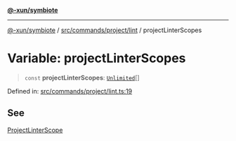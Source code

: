 [**@-xun/symbiote**](../../../../../README.md)

***

[@-xun/symbiote](../../../../../README.md) / [src/commands/project/lint](../README.md) / projectLinterScopes

# Variable: projectLinterScopes

> `const` **projectLinterScopes**: [`Unlimited`](../../../../configure/enumerations/UnlimitedGlobalScope.md#unlimited)[]

Defined in: [src/commands/project/lint.ts:19](https://github.com/Xunnamius/symbiote/blob/d3ba681e901541a46f90d6c5430608fbfc28926c/src/commands/project/lint.ts#L19)

## See

[ProjectLinterScope](../../../../configure/enumerations/UnlimitedGlobalScope.md)
